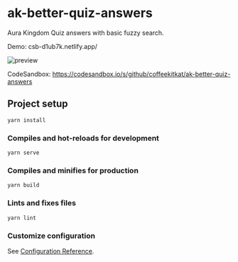 # ak-better-quiz-answers

Aura Kingdom Quiz answers with basic fuzzy search. 

Demo: csb-d1ub7k.netlify.app/

![preview](https://user-images.githubusercontent.com/82024111/167463271-3b81f770-a8c7-4094-b888-00fc8f5e3a91.gif)


CodeSandbox: https://codesandbox.io/s/github/coffeekitkat/ak-better-quiz-answers

## Project setup

```
yarn install
```

### Compiles and hot-reloads for development

```
yarn serve
```

### Compiles and minifies for production

```
yarn build
```

### Lints and fixes files

```
yarn lint
```

### Customize configuration

See [Configuration Reference](https://cli.vuejs.org/config/).
